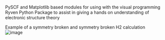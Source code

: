 PySCF and Matplotlib based modules for using with the visual programming Ryven Python Package to assist in giving a hands on understanding of electronic structure theory

Example of a symmetry broken and symmetry broken H2 calculation
![image](https://github.com/user-attachments/assets/ef062c0c-cdfa-4edc-853a-02bbe6dc23e7)
